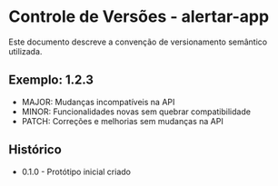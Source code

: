 # Controle de Versões - alertar-app

Este documento descreve a convenção de versionamento semântico utilizada.

## Exemplo: 1.2.3
- MAJOR: Mudanças incompatíveis na API
- MINOR: Funcionalidades novas sem quebrar compatibilidade
- PATCH: Correções e melhorias sem mudanças na API

## Histórico
- 0.1.0 - Protótipo inicial criado
